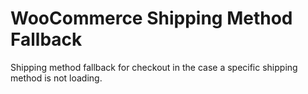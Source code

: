 # WooCommerce Shipping Method Fallback

Shipping method fallback for checkout in the case a specific shipping method is not loading.
